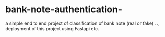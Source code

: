 # bank-note-authentication-
a simple end to end project of classification of bank note (real or fake) . ., deployment of this project using Fastapi etc.
